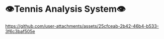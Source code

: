 # 👁️Tennis Analysis System👁️ 

https://github.com/user-attachments/assets/25cfceab-2b42-46b4-b533-3f6c3baf505e



